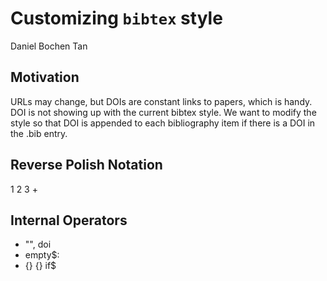 # Customizing `bibtex` style
Daniel Bochen Tan

## Motivation
URLs may change, but DOIs are constant links to papers, which is handy.
DOI is not showing up with the current bibtex style.
We want to modify the style so that DOI is appended to each bibliography item if there is a DOI in the .bib entry.

## Reverse Polish Notation
1 2 3 +

## Internal Operators
- "", doi
- empty$:
- {} {} if$